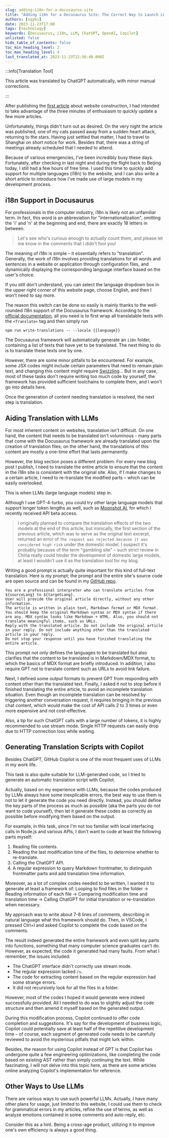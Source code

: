 ```yaml
---
slug: adding-i18n-for-a-docusaurus-site
title: "Adding i18n for a Docusaurus Site: The Correct Way to Launch LLM"
authors: [sqybi]
date: 2023-11-23T17:00
tags: [technology]
keywords: [Docusaurus, i18n, LLM, ChatGPT, OpenAI, Copilot]
unlisted: false
hide_table_of_contents: false
toc_min_heading_level: 2
toc_max_heading_level: 4
last_translated_at: 2023-11-23T22:56:49.000Z
---
```


:::info[Translation Tool]

This article was translated by ChatGPT automatically, with minor manual corrections.

:::

After publishing the [first article](/blog/sqybi-com-relaunching-after-a-decade/) about website construction, I had intended to take advantage of the three minutes of enthusiasm to quickly update a few more articles.

Unfortunately, things didn't turn out as desired. On the very night the article was published, one of my cats passed away from a sudden heart attack, returning to the stars. Having just settled that matter, I had to travel to Shanghai on short notice for work. Besides that, there was a string of meetings already scheduled that I needed to attend.

Because of various emergencies, I've been incredibly busy these days. Fortunately, after checking in last night and during the flight back to Beijing today, I still had a few hours of free time. I used this time to quickly add support for multiple languages (i18n) to the website, and I can also write a short article to introduce how I've made use of large models in my development process.

## i18n Support in Docusaurus

For professionals in the computer industry, i18n is likely not an unfamiliar term. In fact, this word is an abbreviation for "internationalization", omitting the 'i' and 'n' at the beginning and end, there are exactly 18 letters in between.

> Let's see who's curious enough to actually count them, and please let me know in the comments that I didn’t fool you!

The meaning of i18n is simple – it essentially refers to "translation". Generally, the work of i18n involves providing translations for all words and sentences in a website or application through configuration files, and dynamically displaying the corresponding language interface based on the user's choice.

If you still don't understand, you can select the language dropdown box in the upper right corner of this website page, choose English, and then I won't need to say more.

The reason this switch can be done so easily is mainly thanks to the well-rounded i18n support of the Docusaurus framework. According to the [official documentation](https://docusaurus.io/docs/i18n/tutorial#translate-your-site), all you need is to first wrap all translatable texts with the `<Translate>` tag and then simply run

```shell
npm run write-translations -- --locale {{language}}
```

The Docusaurus framework will automatically generate an `i18n` folder, containing a list of texts that have yet to be translated. The next thing to do is to translate these texts one by one.

However, there are some minor pitfalls to be encountered. For example, some JSX codes might include certain parameters that need to remain plain text, and changing this content might require [Swizzling](https://docusaurus.io/docs/swizzling)... But in any case, most of these tasks don't require writing too much code by yourself, the framework has provided sufficient toolchains to complete them, and I won't go into details here.

Once the generation of content needing translation is resolved, the next step is translation.

## Aiding Translation with LLMs

For most inherent content on websites, translation isn't difficult. On one hand, the content that needs to be translated isn't voluminous - many parts that come with the Docusaurus framework are already translated upon the creation of translation files; on the other hand, the translations of this content are mostly a one-time effort that lasts permanently.

However, the blog section poses a different problem. For every new blog post I publish, I need to translate the entire article to ensure that the content in the i18n site is consistent with the original site. Also, if I make changes to a certain article, I need to re-translate the modified parts – which can be easily overlooked.

This is when LLMs (large language models) step in.

Although I use GPT-4-turbo, you could try other large language models that support longer token lengths as well, such as [Moonshot AI](https://www.moonshot.cn/), for which I recently received API beta access.

> I originally planned to compare the translation effects of the two models at the end of this article, but ironically, the first section of the previous article, which was to serve as the original text excerpt, returned an error of `The request was rejected because it was considered high risk` under the domestic model. I suspect it's probably because of the term "gambling site" – such strict review in China really could hinder the development of domestic large models, at least I wouldn't use it as the translation tool for my blog.

Writing a good prompt is actually quite important for this kind of full-text translation. Here is my prompt; the prompt and the entire site's source code are open source and can be found in my [GitHub repo](https://github.com/sqybi/SQYBI.com).

```text
You are a professional interpreter who can translate articles from ${sourceLang} to ${targetLang}.
User will provide the original article directly, without any other information.
The article is written in plain text, Markdown format or MDX format. You should keep the original Markdown syntax or MDX syntax if there are any. MDX syntax looks like Markdown + HTML. Also, you should not translate meaningful items, such as URLs.
Reply with the translated article. Do not include the original article in your reply. Do not include anything other than the translated article in your reply.
Do not stop your response until you have finished translating the entire article.
```

This prompt not only defines the languages to be translated but also clarifies that the content to be translated is in Markdown/MDX format, to which the basics of MDX format are briefly introduced. In addition, I also require GPT not to translate content such as URLs to avoid link failure.

Next, I defined some output formats to prevent GPT from responding with content other than the translated text. Finally, I asked it not to stop before it finished translating the entire article, to avoid an incomplete translation situation. Even though an incomplete translation can be resolved by triggering another conversation request, it requires bringing in the previous chat content, which would make the cost of API calls 2 to 3 times or even more expensive and not cost-effective.

Also, a tip for such ChatGPT calls with a large number of tokens, it is highly recommended to use stream mode. Single HTTP requests can easily drop due to HTTP connection loss while waiting.

## Generating Translation Scripts with Copilot

Besides ChatGPT, GitHub Copilot is one of the most frequent uses of LLMs in my work life.

This task is also quite suitable for LLM-generated code, so I tried to generate an automatic translation script with Copilot.

Actually, based on my experience with LLMs, because the codes produced by LLMs always have some inexplicable errors, the best way to use them is not to let it generate the code you need directly. Instead, you should define the key parts of the process as much as possible (aka the parts you do not want to code yourself), then let it generate these codes as correctly as possible before modifying them based on the output.

For example, in this task, since I'm not too familiar with local interfacing calls in Node.js and various APIs, I don't want to code at least the following parts myself:

1. Reading file contents.
2. Reading the last modification time of the files, to determine whether to re-translate.
3. Calling the ChatGPT API.
4. A regular expression to query Markdown frontmatter, to distinguish frontmatter parts and add translation time information.

Moreover, as a lot of complex codes needed to be written, I wanted it to generate at least a framework of: Looping to find files in the folder -> Reading information of each file -> Comparing modification time and translation time -> Calling ChatGPT for initial translation or re-translation when necessary.

My approach was to write about 7-8 lines of comments, describing in natural language what this framework should do. Then, in VSCode, I pressed Ctrl+I and asked Copilot to complete the code based on the comments.

The result indeed generated the entire framework and even split key parts into functions, something that many computer science graduates can't do. However, as expected, the code it generated had many faults. From what I remember, the issues included:

- The ChatGPT interface didn't correctly use stream mode.
- The regular expression lacked `/s`.
- The code for extracting content based on the regular expression had some strange errors.
- It did not recursively look for all the files in a folder.

However, most of the codes I hoped it would generate were indeed successfully provided. All I needed to do was to slightly adjust the code structure and then amend it myself based on the generated output.

During this modification process, Copilot continued to offer code completion and suggestions. It's say for the development of business logic, Copilot could potentially save at least half of the repetitive development time – of course, each segment of generated code needs to be carefully reviewed to avoid the mysterious pitfalls that might lurk within.

Besides, the reason for using Copilot instead of GPT is that Copilot has undergone quite a few engineering optimizations, like completing the code based on existing AST rather than simply continuing the text. While fascinating, I will not delve into this topic here, as there are some articles online analyzing Copilot's implementation for reference.

## Other Ways to Use LLMs

There are various ways to use such powerful LLMs. Actually, I have many other plans for usage, just limited to this website, I could use them to check for grammatical errors in my articles, refine the use of terms, as well as analyze emotions contained in some comments and auto-reply, etc.

Consider this as a hint. Being a cross-age product, utilizing it to improve one's own efficiency is always a good thing.
